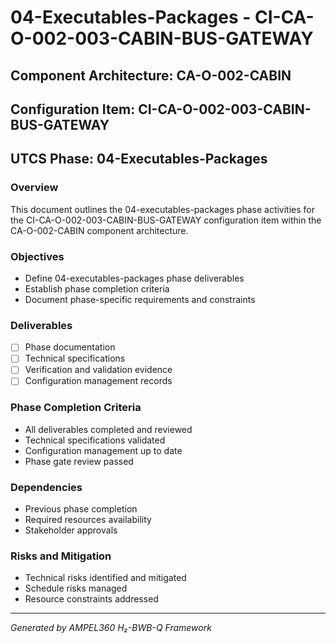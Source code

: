 # 04-Executables-Packages - CI-CA-O-002-003-CABIN-BUS-GATEWAY

## Component Architecture: CA-O-002-CABIN
## Configuration Item: CI-CA-O-002-003-CABIN-BUS-GATEWAY
## UTCS Phase: 04-Executables-Packages

### Overview
This document outlines the 04-executables-packages phase activities for the CI-CA-O-002-003-CABIN-BUS-GATEWAY configuration item within the CA-O-002-CABIN component architecture.

### Objectives
- Define 04-executables-packages phase deliverables
- Establish phase completion criteria
- Document phase-specific requirements and constraints

### Deliverables
- [ ] Phase documentation
- [ ] Technical specifications
- [ ] Verification and validation evidence
- [ ] Configuration management records

### Phase Completion Criteria
- All deliverables completed and reviewed
- Technical specifications validated
- Configuration management up to date
- Phase gate review passed

### Dependencies
- Previous phase completion
- Required resources availability
- Stakeholder approvals

### Risks and Mitigation
- Technical risks identified and mitigated
- Schedule risks managed
- Resource constraints addressed

---
*Generated by AMPEL360 H₂-BWB-Q Framework*
